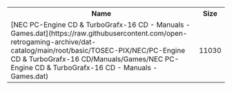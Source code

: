 <table>
<tr><th>Name</th><th>Size</th></tr>
<tr><td>[NEC PC-Engine CD & TurboGrafx-16 CD - Manuals - Games.dat](https://raw.githubusercontent.com/open-retrogaming-archive/dat-catalog/main/root/basic/TOSEC-PIX/NEC/PC-Engine CD & TurboGrafx-16 CD/Manuals/Games/NEC PC-Engine CD & TurboGrafx-16 CD - Manuals - Games.dat)</td><td>11030</td></tr>
</table>
